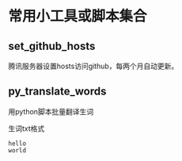 # 常用小工具或脚本集合

## set_github_hosts
腾讯服务器设置hosts访问github，每两个月自动更新。


## py_translate_words
用python脚本批量翻译生词

生词txt格式
```
hello
world
```
